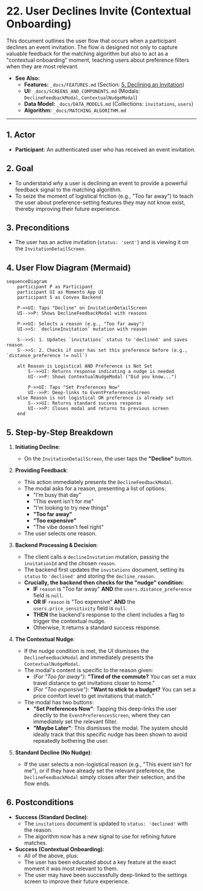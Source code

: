 # 22. User Declines Invite (Contextual Onboarding)

This document outlines the user flow that occurs when a participant declines an event invitation. The flow is designed not only to capture valuable feedback for the matching algorithm but also to act as a "contextual onboarding" moment, teaching users about preference filters when they are most relevant.

- **See Also:**
  - **Features:** `_docs/FEATURES.md` (Section: [5. Declining an Invitation](#declining-an-invitation-capturing-user-intent))
  - **UI:** `_docs/SCREENS_AND_COMPONENTS.md` (Modals: `DeclineFeedbackModal`, `ContextualNudgeModal`)
  - **Data Model:** `_docs/DATA_MODELS.md` (Collections: `invitations`, `users`)
  - **Algorithm:** `_docs/MATCHING_ALGORITHM.md`

---

## 1. Actor

- **Participant**: An authenticated user who has received an event invitation.

## 2. Goal

- To understand _why_ a user is declining an event to provide a powerful feedback signal to the matching algorithm.
- To seize the moment of logistical friction (e.g., "Too far away") to teach the user about preference-setting features they may not know exist, thereby improving their future experience.

## 3. Preconditions

- The user has an active invitation (`status: 'sent'`) and is viewing it on the `InvitationDetailScreen`.

## 4. User Flow Diagram (Mermaid)

```mermaid
sequenceDiagram
    participant P as Participant
    participant UI as Momento App UI
    participant S as Convex Backend

    P->>UI: Taps "Decline" on InvitationDetailScreen
    UI-->>P: Shows DeclineFeedbackModal with reasons

    P->>UI: Selects a reason (e.g., "Too far away")
    UI->>S: `declineInvitation` mutation with reason

    S-->>S: 1. Updates `invitations` status to 'declined' and saves reason
    S-->>S: 2. Checks if user has set this preference before (e.g., `distance_preference != null`)

    alt Reason is Logistical AND Preference is Not Set
        S-->>UI: Returns response indicating a nudge is needed
        UI-->>P: Shows ContextualNudgeModal ("Did you know...")

        P->>UI: Taps "Set Preferences Now"
        UI-->>P: Deep-links to EventPreferencesScreen
    else Reason is not logistical OR preference is already set
        S-->>UI: Returns standard success response
        UI-->>P: Closes modal and returns to previous screen
    end
```

## 5. Step-by-Step Breakdown

1.  **Initiating Decline**:
    - On the `InvitationDetailScreen`, the user taps the **"Decline"** button.

2.  **Providing Feedback**:
    - This action immediately presents the `DeclineFeedbackModal`.
    - The modal asks for a reason, presenting a list of options:
      - "I'm busy that day"
      - "This event isn't for me"
      - "I'm looking to try new things"
      - **"Too far away"**
      - **"Too expensive"**
      - "The vibe doesn't feel right"
    - The user selects one reason.

3.  **Backend Processing & Decision**:
    - The client calls a `declineInvitation` mutation, passing the `invitationId` and the chosen `reason`.
    - The backend first updates the `invitations` document, setting its `status` to `'declined'` and storing the `decline_reason`.
    - **Crucially, the backend then checks for the "nudge" condition:**
      - **IF** `reason` is "Too far away" **AND** the `users.distance_preference` field is `null`.
      - **OR IF** `reason` is "Too expensive" **AND** the `users.price_sensitivity` field is `null`.
      - **THEN** the backend's response to the client includes a flag to trigger the contextual nudge.
      - Otherwise, it returns a standard success response.

4.  **The Contextual Nudge**:
    - If the nudge condition is met, the UI dismisses the `DeclineFeedbackModal` and immediately presents the `ContextualNudgeModal`.
    - The modal's content is specific to the reason given:
      - _(For "Too far away")_: **"Tired of the commute?** You can set a max travel distance to get invitations closer to home."
      - _(For "Too expensive")_: **"Want to stick to a budget?** You can set a price comfort level to get invitations that match."
    - The modal has two buttons:
      - **"Set Preferences Now"**: Tapping this deep-links the user directly to the `EventPreferencesScreen`, where they can immediately set the relevant filter.
      - **"Maybe Later"**: This dismisses the modal. The system should ideally track that this specific nudge has been shown to avoid repeatedly bothering the user.

5.  **Standard Decline (No Nudge)**:
    - If the user selects a non-logistical reason (e.g., "This event isn't for me"), or if they have already set the relevant preference, the `DeclineFeedbackModal` simply closes after their selection, and the flow ends.

## 6. Postconditions

- **Success (Standard Decline)**:
  - The `invitations` document is updated to `status: 'declined'` with the reason.
  - The algorithm now has a new signal to use for refining future matches.
- **Success (Contextual Onboarding)**:
  - All of the above, plus:
  - The user has been educated about a key feature at the exact moment it was most relevant to them.
  - The user may have been successfully deep-linked to the settings screen to improve their future experience.
